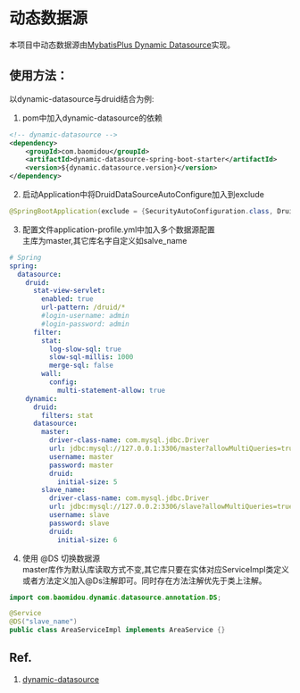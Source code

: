 # 动态数据源
本项目中动态数据源由[MybatisPlus Dynamic Datasource](https://dynamic-datasource.com/)实现。

## 使用方法：
以dynamic-datasource与druid结合为例:

1. pom中加入dynamic-datasource的依赖
```xml
<!-- dynamic-datasource -->
<dependency>
    <groupId>com.baomidou</groupId>
    <artifactId>dynamic-datasource-spring-boot-starter</artifactId>
    <version>${dynamic.datasource.version}</version>
</dependency>
```

2. 启动Application中将DruidDataSourceAutoConfigure加入到exclude
```java
@SpringBootApplication(exclude = {SecurityAutoConfiguration.class, DruidDataSourceAutoConfigure.class})
```

3. 配置文件application-profile.yml中加入多个数据源配置    
主库为master,其它库名字自定义如salve_name
```yaml
# Spring
spring:
  datasource:
    druid:
      stat-view-servlet:
        enabled: true
        url-pattern: /druid/*
        #login-username: admin
        #login-password: admin
      filter:
        stat:
          log-slow-sql: true
          slow-sql-millis: 1000
          merge-sql: false
        wall:
          config:
            multi-statement-allow: true
    dynamic:
      druid:
        filters: stat
      datasource:
        master:
          driver-class-name: com.mysql.jdbc.Driver
          url: jdbc:mysql://127.0.0.1:3306/master?allowMultiQueries=true&useUnicode=true&characterEncoding=UTF-8&useSSL=false
          username: master
          password: master
          druid:
            initial-size: 5
        slave_name:
          driver-class-name: com.mysql.jdbc.Driver
          url: jdbc:mysql://127.0.0.2:3306/slave?allowMultiQueries=true&useUnicode=true&characterEncoding=UTF-8&useSSL=false
          username: slave
          password: slave
          druid:
            initial-size: 6
```

4. 使用 @DS 切换数据源     
master库作为默认库读取方式不变,其它库只要在实体对应ServiceImpl类定义或者方法定义加入@Ds注解即可。同时存在方法注解优先于类上注解。
```java
import com.baomidou.dynamic.datasource.annotation.DS;

@Service
@DS("slave_name")
public class AreaServiceImpl implements AreaService {}
```

## Ref.
1. [dynamic-datasource](https://mybatis.plus/guide/dynamic-datasource.html)
